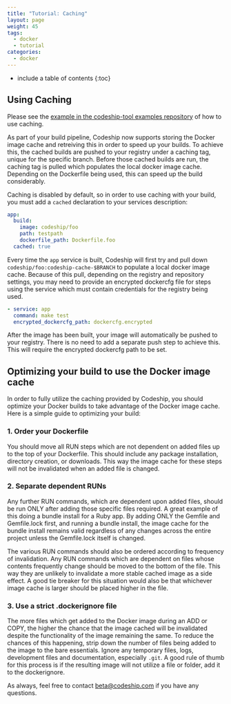```yaml
---
title: "Tutorial: Caching"
layout: page
weight: 45
tags:
  - docker
  - tutorial
categories:
  - docker
---
```


* include a table of contents
{:toc}

## Using Caching

Please see the [example in the codeship-tool examples repository](https://github.com/codeship/codeship-tool-examples/tree/master/17.caching) of how to use caching.

As part of your build pipeline, Codeship now supports storing the Docker image cache and retreiving this in order to speed up your builds. To achieve this, the cached builds are pushed to your registry under a caching tag, unique for the specific branch. Before those cached builds are run, the caching tag is pulled which populates the local docker image cache. Depending on the Dockerfile being used, this can speed up the build considerably.

Caching is disabled by default, so in order to use caching with your build, you must add a `cached` declaration to your services description:

```yml
app:
  build:
    image: codeship/foo
    path: testpath
    dockerfile_path: Dockerfile.foo
  cached: true
```

Every time the `app` service is built, Codeship will first try and pull down `codeship/foo:codeship-cache-$BRANCH` to populate a local docker image cache. Because of this pull, depending on the registry and repository settings, you may need to provide an encrypted dockercfg file for steps using the service which must contain credentials for the registry being used.

```yml
- service: app
  command: make test
  encrypted_dockercfg_path: dockercfg.encrypted
```

After the image has been built, your image will automatically be pushed to your registry. There is no need to add a separate push step to achieve this. This will require the encrypted dockercfg path to be set. 

## Optimizing your build to use the Docker image cache

In order to fully utilize the caching provided by Codeship, you should optimize your Docker builds to take advantage of the Docker image cache. Here is a simple guide to optimizing your build:

### 1. Order your Dockerfile

You should move all RUN steps which are not dependent on added files up to the top of your Dockerfile. This should include any package installation, directory creation, or downloads. This way the image cache for these steps will not be invalidated when an added file is changed. 

### 2. Separate dependent RUNs

Any further RUN commands, which are dependent upon added files, should be run ONLY after adding those specific files required. A great example of this doing a bundle install for a Ruby app. By adding ONLY the Gemfile and Gemfile.lock first, and running a bundle install, the image cache for the bundle install remains valid regardless of any changes across the entire project unless the Gemfile.lock itself is changed.

The various RUN commands should also be ordered according to frequency of invalidation. Any RUN commands which are dependent on files whose contents frequently change should be moved to the bottom of the file. This way they are unlikely to invalidate a more stable cached image as a side effect. A good tie breaker for this situation would also be that whichever image cache is larger should be placed higher in the file. 

### 3. Use a strict .dockerignore file

The more files which get added to the Docker image during an ADD or COPY, the higher the chance that the image cached will be invalidated despite the functionality of the image remaining the same. To reduce the chances of this happening, strip down the number of files being added to the image to the bare essentials. Ignore any temporary files, logs, development files and documentation, especially `.git`. A good rule of thumb for this process is if the resulting image will not utilize a file or folder, add it to the dockerignore.

As always, feel free to contact [beta@codeship.com](mailto:beta@codeship.com) if you have any questions.

